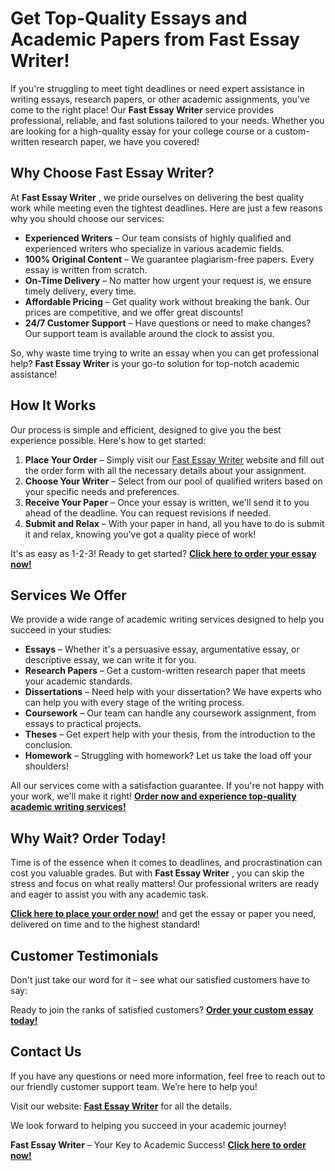# Get Top-Quality Essays and Academic Papers from Fast Essay Writer!

If you're struggling to meet tight deadlines or need expert assistance in writing essays, research papers, or other academic assignments, you've come to the right place! Our **Fast Essay Writer** service provides professional, reliable, and fast solutions tailored to your needs. Whether you are looking for a high-quality essay for your college course or a custom-written research paper, we have you covered!

## Why Choose Fast Essay Writer?

At **Fast Essay Writer** , we pride ourselves on delivering the best quality work while meeting even the tightest deadlines. Here are just a few reasons why you should choose our services:

- **Experienced Writers** – Our team consists of highly qualified and experienced writers who specialize in various academic fields.
- **100% Original Content** – We guarantee plagiarism-free papers. Every essay is written from scratch.
- **On-Time Delivery** – No matter how urgent your request is, we ensure timely delivery, every time.
- **Affordable Pricing** – Get quality work without breaking the bank. Our prices are competitive, and we offer great discounts!
- **24/7 Customer Support** – Have questions or need to make changes? Our support team is available around the clock to assist you.

So, why waste time trying to write an essay when you can get professional help? **Fast Essay Writer** is your go-to solution for top-notch academic assistance!

## How It Works

Our process is simple and efficient, designed to give you the best experience possible. Here's how to get started:

1. **Place Your Order** – Simply visit our [Fast Essay Writer](https://tinyurl.com/topessay?keyword=fast+essay+writer) website and fill out the order form with all the necessary details about your assignment.
2. **Choose Your Writer** – Select from our pool of qualified writers based on your specific needs and preferences.
3. **Receive Your Paper** – Once your essay is written, we'll send it to you ahead of the deadline. You can request revisions if needed.
4. **Submit and Relax** – With your paper in hand, all you have to do is submit it and relax, knowing you've got a quality piece of work!

It's as easy as 1-2-3! Ready to get started? [**Click here to order your essay now!**](https://tinyurl.com/topessay?keyword=fast+essay+writer)

## Services We Offer

We provide a wide range of academic writing services designed to help you succeed in your studies:

- **Essays** – Whether it's a persuasive essay, argumentative essay, or descriptive essay, we can write it for you.
- **Research Papers** – Get a custom-written research paper that meets your academic standards.
- **Dissertations** – Need help with your dissertation? We have experts who can help you with every stage of the writing process.
- **Coursework** – Our team can handle any coursework assignment, from essays to practical projects.
- **Theses** – Get expert help with your thesis, from the introduction to the conclusion.
- **Homework** – Struggling with homework? Let us take the load off your shoulders!

All our services come with a satisfaction guarantee. If you're not happy with your work, we'll make it right! [**Order now and experience top-quality academic writing services!**](https://tinyurl.com/topessay?keyword=fast+essay+writer)

## Why Wait? Order Today!

Time is of the essence when it comes to deadlines, and procrastination can cost you valuable grades. But with **Fast Essay Writer** , you can skip the stress and focus on what really matters! Our professional writers are ready and eager to assist you with any academic task.

[**Click here to place your order now!**](https://tinyurl.com/topessay?keyword=fast+essay+writer) and get the essay or paper you need, delivered on time and to the highest standard!

## Customer Testimonials

Don't just take our word for it – see what our satisfied customers have to say:

Ready to join the ranks of satisfied customers? [**Order your custom essay today!**](https://tinyurl.com/topessay?keyword=fast+essay+writer)

## Contact Us

If you have any questions or need more information, feel free to reach out to our friendly customer support team. We’re here to help you!

Visit our website: [**Fast Essay Writer**](https://tinyurl.com/topessay?keyword=fast+essay+writer) for all the details.

We look forward to helping you succeed in your academic journey!

**Fast Essay Writer** – Your Key to Academic Success! [**Click here to order now!**](https://tinyurl.com/topessay?keyword=fast+essay+writer)
